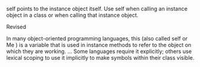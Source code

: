 self points to the instance object itself. Use self when calling an instance object in a class or when calling that instance object.

Revised

In many object-oriented programming languages, this (also called self or Me ) is a variable that is used in instance methods to refer to the object on which they are working. ... Some languages require it explicitly; others use lexical scoping to use it implicitly to make symbols within their class visible.

